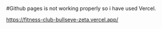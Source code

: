 #Github pages is not working properly so i have used Vercel.

https://fitness-club-bullseye-zeta.vercel.app/

